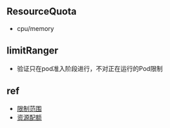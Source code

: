 ## ResourceQuota
+ cpu/memory

## limitRanger
+ 验证只在pod准入阶段进行，不对正在运行的Pod限制

## ref
+ [限制范围](https://kubernetes.io/zh/docs/concepts/policy/limit-range/)
+ [资源配额](https://kubernetes.io/zh/docs/concepts/policy/resource-quotas/)